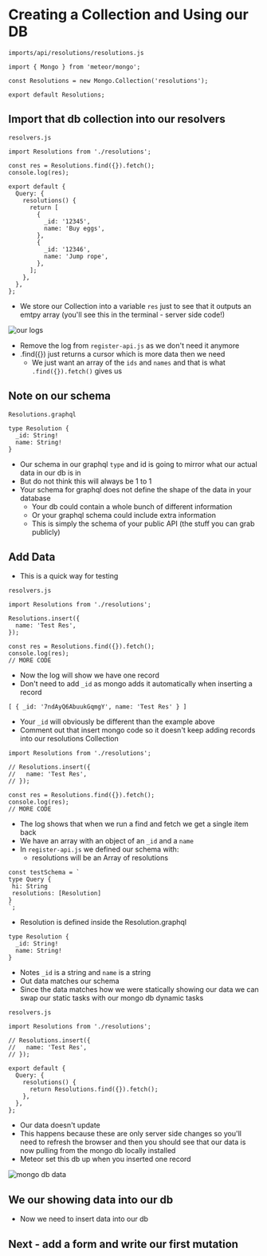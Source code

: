 # Creating a Collection and Using our DB

`imports/api/resolutions/resolutions.js`

```
import { Mongo } from 'meteor/mongo';

const Resolutions = new Mongo.Collection('resolutions');

export default Resolutions;
```

## Import that db collection into our resolvers
`resolvers.js`

```
import Resolutions from './resolutions';

const res = Resolutions.find({}).fetch();
console.log(res);

export default {
  Query: {
    resolutions() {
      return [
        {
          _id: '12345',
          name: 'Buy eggs',
        },
        {
          _id: '12346',
          name: 'Jump rope',
        },
      ];
    },
  },
};
```

* We store our Collection into a variable `res` just to see that it outputs an emtpy array (you'll see this in the terminal - server side code!)

![our logs](https://i.imgur.com/4ee0Hd7.png)

* Remove the log from `register-api.js` as we don't need it anymore
* .find({}) just returns a cursor which is more data then we need
    - We just want an array of the `ids` and `names` and that is what `.find({}).fetch()` gives us

## Note on our schema
`Resolutions.graphql`

```
type Resolution {
  _id: String!
  name: String!
}
```

* Our schema in our graphql `type` and id is going to mirror what our actual data in our db is in
* But do not think this will always be 1 to 1
* Your schema for graphql does not define the shape of the data in your database
    - Your db could contain a whole bunch of different information
    - Or your graphql schema could include extra information
    - This is simply the schema of your public API (the stuff you can grab publicly)

## Add Data
* This is a quick way for testing

`resolvers.js`

```
import Resolutions from './resolutions';

Resolutions.insert({
  name: 'Test Res',
});

const res = Resolutions.find({}).fetch();
console.log(res);
// MORE CODE
```

* Now the log will show we have one record
* Don't need to add `_id` as mongo adds it automatically when inserting a record

`[ { _id: '7ndAyQ6AbuukGqmgY', name: 'Test Res' } ]`

* Your `_id` will obviously be different than the example above
* Comment out that insert mongo code so it doesn't keep adding records into our resolutions Collection

```
import Resolutions from './resolutions';

// Resolutions.insert({
//   name: 'Test Res',
// });

const res = Resolutions.find({}).fetch();
console.log(res);
// MORE CODE
```

* The log shows that when we run a find and fetch we get a single item back
* We have an array with an object of an `_id` and a `name`
* In `register-api.js` we defined our schema with:
    - resolutions will be an Array of resolutions

```
const testSchema = `
type Query {
 hi: String
 resolutions: [Resolution]
}
`;
```

* Resolution is defined inside the Resolution.graphql

```
type Resolution {
  _id: String!
  name: String!
}
```

* Notes `_id` is a string and `name` is a string
* Out data matches our schema
* Since the data matches how we were statically showing our data we can swap our static tasks with our mongo db dynamic tasks

`resolvers.js`

```
import Resolutions from './resolutions';

// Resolutions.insert({
//   name: 'Test Res',
// });

export default {
  Query: {
    resolutions() {
      return Resolutions.find({}).fetch();
    },
  },
};
```

* Our data doesn't update
* This happens because these are only server side changes so you'll need to refresh the browser and then you should see that our data is now pulling from the mongo db locally installed
* Meteor set this db up when you inserted one record

![mongo db data](https://i.imgur.com/3asDz5E.png)

## We our showing data into our db
* Now we need to insert data into our db

## Next - add a form and write our first mutation




